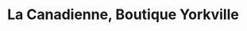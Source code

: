 ---
title: "La Canadienne, Boutique Yorkville"
url: /toronto/la-canadienne-boutique-yorkville/
shop: clothes
---